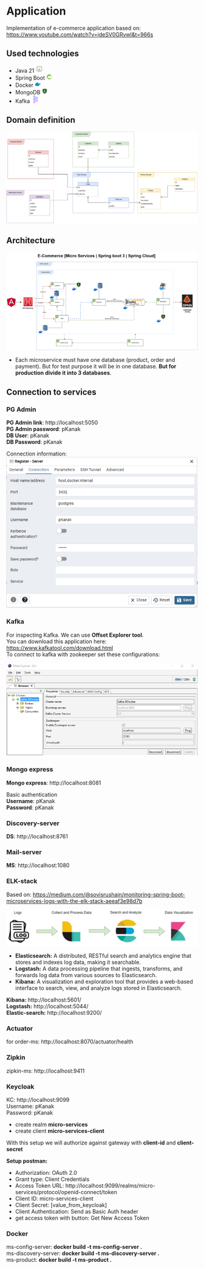# Application

Implementation of e-commerce application based on: https://www.youtube.com/watch?v=jdeSV0GRvwI&t=966s

## Used technologies
- Java 21 ![java](resources/icons/ico-java.png)
- Spring Boot ![spring-boot](resources/icons/ico-spring-boot.png)
- Docker ![ico-docker](resources/icons/ico-docker.png)
- MongoDB ![ico-mongodb](resources/icons/ico-mongodb.png)
- Kafka ![ico-apache-kafka](resources/icons/ico-apache-kafka.png) 

## Domain definition
![e-commerce-app-domains](resources/e-commerce-app-domains.png)

## Architecture
![e-commerce-app-architecture](resources/e-commerce-app-architecture.png)

- Each microservice must have one database
  (product, order and payment). But for test purpose it will be in one database.
  **But for production divide it into 3 databases**.

## Connection to services

### PG Admin
**PG Admin link**: http://localhost:5050 \
**PG Admin password**: pKanak \
**DB User**: pKanak \
**DB Password**: pKanak

Connection information: \
![pg-db-connection](resources/images/db-conn.png)

### Kafka
For inspecting Kafka. We can use **Offset Explorer tool**. \
You can download this application here: https://www.kafkatool.com/download.html \
To connect to kafka with zookeeper set these configurations:

![off-exp-conn](resources/images/off-exp-conn.png)

### Mongo express

**Mongo express**: http://localhost:8081

Basic authentication \
**Username**: pKanak \
**Password**: pKanak

### Discovery-server

**DS**: http://localhost:8761

### Mail-server

**MS**: http://localhost:1080

### ELK-stack
Based on: https://medium.com/@sovisrushain/monitoring-spring-boot-microservices-logs-with-the-elk-stack-aeeaf3e98d7b

![elk-stack](resources/images/elk-stack.png)

 - **Elasticsearch:** A distributed, RESTful search and analytics engine 
that stores and indexes log data, making it searchable.
 - **Logstash:** A data processing pipeline that ingests, transforms, and forwards 
log data from various sources to Elasticsearch.
 - **Kibana:** A visualization and exploration tool that provides a web-based interface to search, 
view, and analyze logs stored in Elasticsearch.

**Kibana:** http://localhost:5601/ \
**Logstash:** http://localhost:5044/ \
**Elastic-search:** http://localhost:9200/


### Actuator
for order-ms: http://localhost:8070/actuator/health

### Zipkin
zipkin-ms: http://localhost:9411

### Keycloak
KC: http://localhost:9099 \
Username: pKanak \
Password: pKanak

- create realm **micro-services**
- create client **micro-services-client**

With this setup we will authorize against gateway with **client-id** and **client-secret**

**Setup postman:**
- Authorization: OAuth 2.0
- Grant type: Client Credentials
- Access Token URL: http://localhost:9099/realms/micro-services/protocol/openid-connect/token
- Client ID: micro-services-client
- Client Secret: [value_from_keycloak]
- Client Authentication: Send as Basic Auth header
- get access token with button: Get New Access Token

### Docker
ms-config-server: **docker build -t ms-config-server .** \
ms-discovery-server: **docker build -t ms-discovery-server .** \
ms-product: **docker build -t ms-product .**
